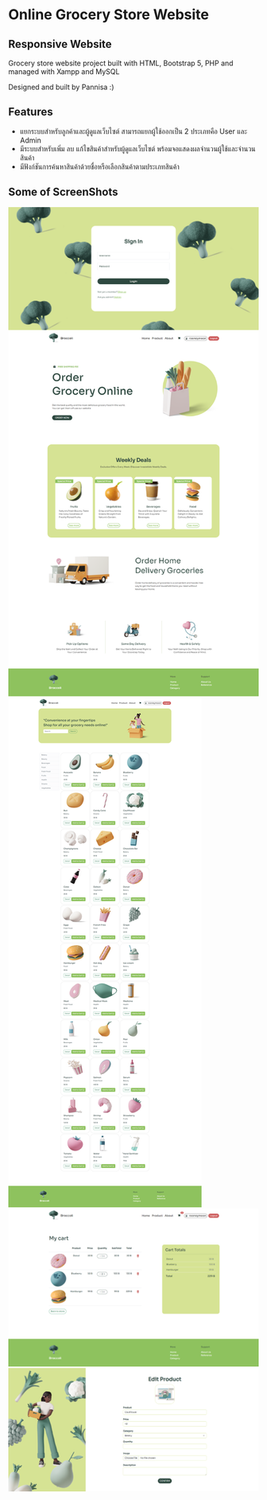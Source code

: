 # Online Grocery Store Website
## Responsive Website
Grocery store website project built with HTML, Bootstrap 5, PHP and managed with Xampp and MySQL

Designed and built by Pannisa :)

## Features
- แยกระบบสำหรับลูกค้าและผู้ดูแลเว็บไซต์ สามารถแยกผู้ใช้ออกเป็น 2 ประเภทคือ User และ Admin
- มีระบบสำหรับเพิ่ม ลบ แก้ไขสินค้าสำหรับผู้ดูแลเว็บไซต์ พร้อมจอแสดงผลจำนวนผู้ใช้และจำนวนสินค้า
- มีฟังก์ชันการค้นหาสินค้าด้วยชื่อหรือเลือกสินค้าตามประเภทสินค้า

## Some of ScreenShots
<img src="images/login-php.png">
<img src="images/home-php.png">
<img src="images/store-php.png">
<img src="images/cart-php.png">
<img src="images/edit-php.png">



